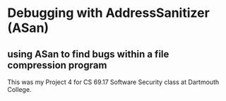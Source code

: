 # Debugging with AddressSanitizer (ASan)
## using ASan to find bugs within a file compression program
This was my Project 4 for CS 69.17 Software Security class at Dartmouth College.
